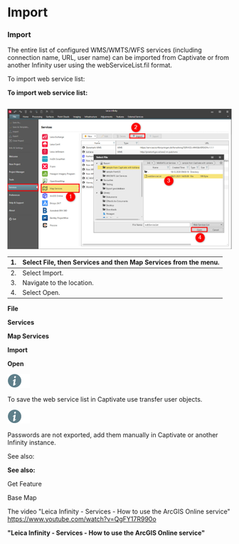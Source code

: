 # Import

### Import

The entire list of configured WMS/WMTS/WFS services (including connection name, URL, user name) can be imported from Captivate or from another Infinity user using the webServiceList.fil format.

To import web service list:

**To import web service list:**

|  |  |
| --- | --- |

![Image](graphics/00810677.jpg)

| 1. | Select File, then Services and then Map Services from the menu. |
| --- | --- |
| 2. | Select Import. |
| 3. | Navigate to the location. |
| 4. | Select Open. |

**File**

**Services**

**Map Services**

**Import**

**Open**

![Image](./data/icons/note.gif)

To save the web service list in Captivate use transfer user objects.

![Image](./data/icons/note.gif)

Passwords are not exported, add them manually in Captivate or another Infinity instance.

See also:

**See also:**

Get Feature

Base Map

The video "Leica Infinity - Services - How to use the ArcGIS Online service" https://www.youtube.com/watch?v=QgFY17R990o

**"Leica Infinity - Services - How to use the ArcGIS Online service"**


